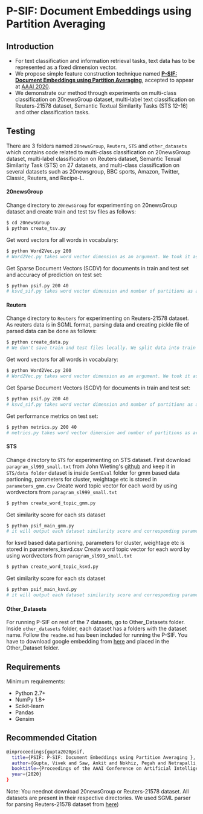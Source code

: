 # P-SIF: Document Embeddings using Partition Averaging

## Introduction
  - For text classification and information retrieval tasks, text data has to be represented as a fixed dimension vector. 
  - We propose simple feature construction technique named **[P-SIF: Document Embeddings using Partition Averaging](https://vgupta123.github.io/docs/AAAI-GuptaV.3656.pdf)**, accepted to appear at [AAAI 2020](https://aaai.org/Conferences/AAAI-20/).
  - We demonstrate our method through experiments on multi-class classification on 20newsGroup dataset, multi-label text classification on Reuters-21578 dataset, Semantic Textual Similarity Tasks (STS 12-16) and other classification tasks.

## Testing
There are 3 folders named ```20newsGroup```, ```Reuters```, ```STS``` and ```other_datasets``` which contains code related to multi-class classification on 20newsGroup dataset, multi-label classification on Reuters dataset, Semantic Texual Similarity Task (STS) on 27 datasets, and multi-class classification on several datasets such as 20newsgroup, BBC sports, Amazon, Twitter, Classic, Reuters, and Recipe-L.

#### 20newsGroup
Change directory to ```20newsGroup``` for experimenting on 20newsGroup dataset and create train and test tsv files as follows:
```sh
$ cd 20newsGroup
$ python create_tsv.py
```
Get word vectors for all words in vocabulary:
```sh
$ python Word2Vec.py 200
# Word2Vec.py takes word vector dimension as an argument. We took it as 200.
```
Get Sparse Document Vectors (SCDV) for documents in train and test set and accuracy of prediction on test set:
```sh
$ python psif.py 200 40
# ksvd_sif.py takes word vector dimension and number of partitions as arguments. We took word vector dimension as 200 and number of partitions as 60.
```

#### Reuters
Change directory to ```Reuters``` for experimenting on Reuters-21578 dataset. As reuters data is in SGML format, parsing data and creating pickle file of parsed data can be done as follows:
```sh
$ python create_data.py
# We don't save train and test files locally. We split data into train and test whenever needed.
```
Get word vectors for all words in vocabulary: 
```sh
$ python Word2Vec.py 200
# Word2Vec.py takes word vector dimension as an argument. We took it as 200.
```
Get Sparse Document Vectors (SCDV) for documents in train and test set:
```sh
$ python psif.py 200 40
# ksvd_sif.py takes word vector dimension and number of partitions as arguments. We took word vector dimension as 200 and number of partitions as 60.
```
Get performance metrics on test set:
```sh
$ python metrics.py 200 40
# metrics.py takes word vector dimension and number of partitions as arguments. We took word vector dimension as 200 and number of partitions as 60.
```

#### STS
Change directory to ```STS``` for experimenting on STS dataset.
First download ```paragram_sl999_small.txt``` from John Wieting's [github](https://github.com/jwieting/iclr2016) and keep it in ```STS/data folder```
dataset is inside ```SentEval``` folder
for gmm based data partioning, parameters for cluster, weightage etc is stored in ```parameters_gmm.csv```
Create word topic vector for each word by using wordvectors from ```paragram_sl999_small.txt```
```sh
$ python create_word_topic_gmm.py
```
Get similarity score for each sts dataset
```sh
$ python psif_main_gmm.py
# it will output each dataset similarity score and corresponding parameters.
```
for ksvd based data partioning, parameters for cluster, weightage etc is stored in parameters_ksvd.csv
Create word topic vector for each word by using wordvectors from ```paragram_sl999_small.txt```
```sh
$ python create_word_topic_ksvd.py
```
Get similarity score for each sts dataset
```sh
$ python psif_main_ksvd.py
# it will output each dataset similarity score and corresponding parameters.
```

#### Other_Datasets
For running P-SIF on rest of the 7 datasets, go to Other_Datasets folder. 
Inside ```other_datasets``` folder, each dataset has a folders with the dataset name. 
Follow the ```readme.md``` has been included for running the P-SIF. 
You have to download google embedding from [here](https://drive.google.com/file/d/0B7XkCwpI5KDYNlNUTTlSS21pQmM/edit?usp=sharing) and placed in the Other_Dataset folder.

## Requirements
Minimum requirements:
  -  Python 2.7+
  -  NumPy 1.8+
  -  Scikit-learn
  -  Pandas
  -  Gensim

## Recommended Citation
```sh
@inproceedings{gupta2020psif,
  title={PSIF: P-SIF: Document Embeddings using Partition Averaging },
  author={Gupta, Vivek and Saw, Ankit and Nokhiz, Pegah and Netrapalli, Praneeth and Rai, Piyush and Talukdar, Partha},
  booktitle={Proceedings of the AAAI Conference on Artificial Intelligence},
  year={2020}
}
```

Note: You neednot download 20newsGroup or Reuters-21578 dataset. All datasets are present in their respective directories. We used SGML parser for parsing Reuters-21578 dataset from [here](https://gist.github.com/herrfz/7967781))

